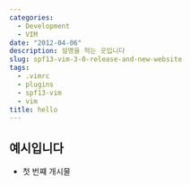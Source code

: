 ```yaml
---
categories:
  - Development
  - VIM
date: "2012-04-06"
description: 설명을 적는 곳입니다
slug: spf13-vim-3-0-release-and-new-website
tags:
  - .vimrc
  - plugins
  - spf13-vim
  - vim
title: hello
---
```


## 예시입니다

- 첫 번쨰 개시물
